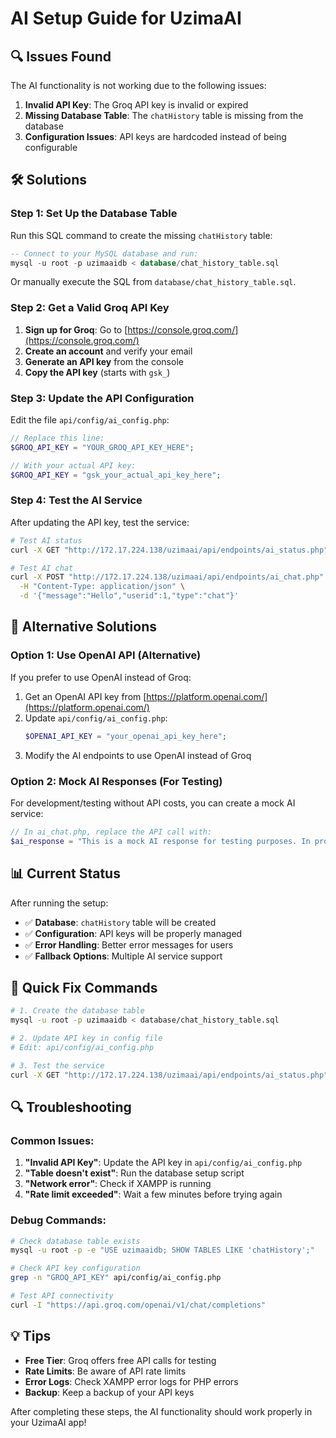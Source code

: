 # AI Setup Guide for UzimaAI

## 🔍 Issues Found

The AI functionality is not working due to the following issues:

1. **Invalid API Key**: The Groq API key is invalid or expired
2. **Missing Database Table**: The `chatHistory` table is missing from the database
3. **Configuration Issues**: API keys are hardcoded instead of being configurable

## 🛠️ Solutions

### Step 1: Set Up the Database Table

Run this SQL command to create the missing `chatHistory` table:

```sql
-- Connect to your MySQL database and run:
mysql -u root -p uzimaaidb < database/chat_history_table.sql
```

Or manually execute the SQL from `database/chat_history_table.sql`.

### Step 2: Get a Valid Groq API Key

1. **Sign up for Groq**: Go to [https://console.groq.com/](https://console.groq.com/)
2. **Create an account** and verify your email
3. **Generate an API key** from the console
4. **Copy the API key** (starts with `gsk_`)

### Step 3: Update the API Configuration

Edit the file `api/config/ai_config.php`:

```php
// Replace this line:
$GROQ_API_KEY = "YOUR_GROQ_API_KEY_HERE";

// With your actual API key:
$GROQ_API_KEY = "gsk_your_actual_api_key_here";
```

### Step 4: Test the AI Service

After updating the API key, test the service:

```bash
# Test AI status
curl -X GET "http://172.17.224.138/uzimaai/api/endpoints/ai_status.php"

# Test AI chat
curl -X POST "http://172.17.224.138/uzimaai/api/endpoints/ai_chat.php" \
  -H "Content-Type: application/json" \
  -d '{"message":"Hello","userid":1,"type":"chat"}'
```

## 🔧 Alternative Solutions

### Option 1: Use OpenAI API (Alternative)

If you prefer to use OpenAI instead of Groq:

1. Get an OpenAI API key from [https://platform.openai.com/](https://platform.openai.com/)
2. Update `api/config/ai_config.php`:
   ```php
   $OPENAI_API_KEY = "your_openai_api_key_here";
   ```
3. Modify the AI endpoints to use OpenAI instead of Groq

### Option 2: Mock AI Responses (For Testing)

For development/testing without API costs, you can create a mock AI service:

```php
// In ai_chat.php, replace the API call with:
$ai_response = "This is a mock AI response for testing purposes. In production, this would be replaced with actual AI processing.";
```

## 📊 Current Status

After running the setup:

- ✅ **Database**: `chatHistory` table will be created
- ✅ **Configuration**: API keys will be properly managed
- ✅ **Error Handling**: Better error messages for users
- ✅ **Fallback Options**: Multiple AI service support

## 🚀 Quick Fix Commands

```bash
# 1. Create the database table
mysql -u root -p uzimaaidb < database/chat_history_table.sql

# 2. Update API key in config file
# Edit: api/config/ai_config.php

# 3. Test the service
curl -X GET "http://172.17.224.138/uzimaai/api/endpoints/ai_status.php"
```

## 🔍 Troubleshooting

### Common Issues:

1. **"Invalid API Key"**: Update the API key in `api/config/ai_config.php`
2. **"Table doesn't exist"**: Run the database setup script
3. **"Network error"**: Check if XAMPP is running
4. **"Rate limit exceeded"**: Wait a few minutes before trying again

### Debug Commands:

```bash
# Check database table exists
mysql -u root -p -e "USE uzimaaidb; SHOW TABLES LIKE 'chatHistory';"

# Check API key configuration
grep -n "GROQ_API_KEY" api/config/ai_config.php

# Test API connectivity
curl -I "https://api.groq.com/openai/v1/chat/completions"
```

## 💡 Tips

- **Free Tier**: Groq offers free API calls for testing
- **Rate Limits**: Be aware of API rate limits
- **Error Logs**: Check XAMPP error logs for PHP errors
- **Backup**: Keep a backup of your API keys

After completing these steps, the AI functionality should work properly in your UzimaAI app! 